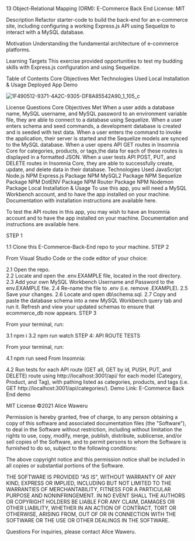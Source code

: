 13 Object-Relational Mapping (ORM): E-Commerce Back End
License: MIT

Description
Refactor starter-code to build the back-end for an e-commerce site, including configuring a working Express.js API using Sequelize to interact with a MySQL database.

Motivation
Understanding the fundamental architecture of e-commerce platforms.

Learning Targets
This exercise provided opportunities to test my budding skills with Express.js configuration and using Sequelize.

Table of Contents
Core Objectives Met
Technologies Used
Local Installation & Usage
Deployed App
Demo

![1F490512-9371-4A2C-9305-DF8A85542A90_1_105_c](https://user-images.githubusercontent.com/80792502/131208512-dfee31e3-f2b1-4dfe-9962-18607a4baf68.jpeg)


License
Questions
Core Objectives Met
When a user adds a database name, MySQL username, and MySQL password to an environment variable file, they are able to connect to a database using Sequelize.
When a user enters schema and seed commands, a development database is created and is seeded with test data.
When a user enters the command to invoke the application, their server is started and the Sequelize models are synced to the MySQL database.
When a user opens API GET routes in Insomnia Core for categories, products, or tags,the data for each of these routes is displayed in a formatted JSON.
When a user tests API POST, PUT, and DELETE routes in Insomnia Core, they are able to successfully create, update, and delete data in their database.
Technologies Used
JavaScript
Node.js
NPM Express.js Package
NPM MySQL2 Package
NPM Sequelize Package
NPM DotENV Package
NPM Router Package
NPM Nodemon Package
Local Installation & Usage
To use this app, you will need a MySQL Workbench account, and to have the app installed on your machine. Documentation with installation instructions are available here.

To test the API routes in this app, you may wish to have an Insomnia account and to have the app installed on your machine. Documentation and instructions are available here.

STEP 1

1.1 Clone this E-Commerce-Back-End repo to your machine.
STEP 2

From Visual Studio Code or the code editor of your choice:

2.1 Open the repo.  
2.2 Locate and open the .env.EXAMPLE file, located in the root directory.
2.3 Add your own MySQL Workbench Username and Password to the env.EXAMPLE file.
2.4 Re-name the file to .env (i.e. remove .EXAMPLE).
2.5 Save your changes.
2.6 Locate and open db\schema.sql.
2.7 Copy and paste the database schema into a new MySQL Workbench query tab and run it. Refresh and view your updated schemas to ensure that ecommerce_db now appears.
STEP 3

From your terminal, run:

3.1 npm i
3.2 npm run watch
STEP 4: API ROUTE TESTS

From your terminal, run:

4.1 npm run seed
From Insomnia:

4.2 Run tests for each API route (GET all, GET by id, PUSH, PUT, and DELETE) route using http://localhost:3001/api/ for each model (Category, Product, and Tag), with pathing listed as categories, products, and tags (i.e. GET http://localhost:3001/api/categories/).
Demo
Link: E-Commerce Back End demo

MIT License
©2021 Alice Waweru

Permission is hereby granted, free of charge, to any person obtaining a copy of this software and associated documentation files (the "Software"), to deal in the Software without restriction, including without limitation the rights to use, copy, modify, merge, publish, distribute, sublicense, and/or sell copies of the Software, and to permit persons to whom the Software is furnished to do so, subject to the following conditions:

The above copyright notice and this permission notice shall be included in all copies or substantial portions of the Software.

THE SOFTWARE IS PROVIDED "AS IS", WITHOUT WARRANTY OF ANY KIND, EXPRESS OR IMPLIED, INCLUDING BUT NOT LIMITED TO THE WARRANTIES OF MERCHANTABILITY, FITNESS FOR A PARTICULAR PURPOSE AND NONINFRINGEMENT. IN NO EVENT SHALL THE AUTHORS OR COPYRIGHT HOLDERS BE LIABLE FOR ANY CLAIM, DAMAGES OR OTHER LIABILITY, WHETHER IN AN ACTION OF CONTRACT, TORT OR OTHERWISE, ARISING FROM, OUT OF OR IN CONNECTION WITH THE SOFTWARE OR THE USE OR OTHER DEALINGS IN THE SOFTWARE.

Questions
For inquiries, please contact Alice Waweru.

